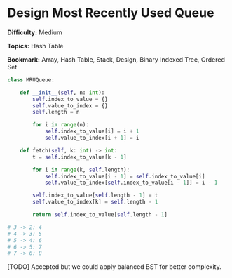 # Design Most Recently Used Queue

**Difficulty:** Medium

**Topics:** Hash Table

**Bookmark:** Array, Hash Table, Stack, Design, Binary Indexed Tree, Ordered Set

```python
class MRUQueue:

    def __init__(self, n: int):
        self.index_to_value = {}
        self.value_to_index = {}
        self.length = n

        for i in range(n):
            self.index_to_value[i] = i + 1
            self.value_to_index[i + 1] = i

    def fetch(self, k: int) -> int:
        t = self.index_to_value[k - 1]

        for i in range(k, self.length):
            self.index_to_value[i - 1] = self.index_to_value[i]
            self.value_to_index[self.index_to_value[i - 1]] = i - 1

        self.index_to_value[self.length - 1] = t
        self.value_to_index[k] = self.length - 1

        return self.index_to_value[self.length - 1]

# 3 -> 2: 4
# 4 -> 3: 5
# 5 -> 4: 6
# 6 -> 5: 7
# 7 -> 6: 8
```

[TODO] Accepted but we could apply balanced BST for better complexity.
